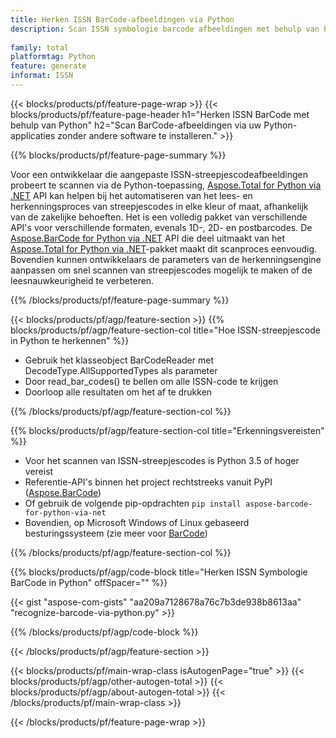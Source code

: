 ```yaml
---
title: Herken ISSN BarCode-afbeeldingen via Python
description: Scan ISSN symbologie barcode afbeeldingen met behulp van Python-applicaties zonder andere software te gebruiken. 
 
family: total
platformtag: Python
feature: generate
informat: ISSN
---
```

{{< blocks/products/pf/feature-page-wrap >}}
{{< blocks/products/pf/feature-page-header h1="Herken ISSN BarCode met behulp van Python" h2="Scan BarCode-afbeeldingen via uw Python-applicaties zonder andere software te installeren." >}}

{{% blocks/products/pf/feature-page-summary %}}

Voor een ontwikkelaar die aangepaste ISSN-streepjescodeafbeeldingen probeert te scannen via de Python-toepassing, [Aspose.Total for Python via .NET](https://products.aspose.com/total/python-net/) API kan helpen bij het automatiseren van het lees- en herkenningsproces van streepjescodes in elke kleur of maat, afhankelijk van de zakelijke behoeften. Het is een volledig pakket van verschillende API's voor verschillende formaten, evenals 1D-, 2D- en postbarcodes. De [Aspose.BarCode for Python via .NET](https://products.aspose.com/barcode/python-net/) API die deel uitmaakt van het [Aspose.Total for Python via .NET](https://products.aspose.com/total/python-net/)-pakket maakt dit scanproces eenvoudig. Bovendien kunnen ontwikkelaars de parameters van de herkenningsengine aanpassen om snel scannen van streepjescodes mogelijk te maken of de leesnauwkeurigheid te verbeteren.

{{% /blocks/products/pf/feature-page-summary %}}

{{< blocks/products/pf/agp/feature-section >}}
{{% blocks/products/pf/agp/feature-section-col title="Hoe ISSN-streepjescode in Python te herkennen" %}}

- Gebruik het klasseobject BarCodeReader met DecodeType.AllSupportedTypes als parameter
- Door read_bar_codes() te bellen om alle ISSN-code te krijgen
- Doorloop alle resultaten om het af te drukken

{{% /blocks/products/pf/agp/feature-section-col %}}

{{% blocks/products/pf/agp/feature-section-col title="Erkenningsvereisten" %}}

- Voor het scannen van ISSN-streepjescodes is Python 3.5 of hoger vereist
- Referentie-API's binnen het project rechtstreeks vanuit PyPI ([Aspose.BarCode](https://pypi.org/project/aspose-barcode-for-python-via-net/)) 
- Of gebruik de volgende pip-opdrachten ```pip install aspose-barcode-for-python-via-net``` 
- Bovendien, op Microsoft Windows of Linux gebaseerd besturingssysteem (zie meer voor [BarCode](https://docs.aspose.com/barcode/python-net/system-requirements/)) 

{{% /blocks/products/pf/agp/feature-section-col %}}

{{% blocks/products/pf/agp/code-block title="Herken ISSN Symbologie BarCode in Python" offSpacer="" %}}

{{< gist "aspose-com-gists" "aa209a7128678a76c7b3de938b8613aa" "recognize-barcode-via-python.py" >}}

{{% /blocks/products/pf/agp/code-block %}}

{{< /blocks/products/pf/agp/feature-section >}}

{{< blocks/products/pf/main-wrap-class isAutogenPage="true" >}}
{{< blocks/products/pf/agp/other-autogen-total >}}
{{< blocks/products/pf/agp/about-autogen-total >}}
{{< /blocks/products/pf/main-wrap-class >}}

{{< /blocks/products/pf/feature-page-wrap >}}